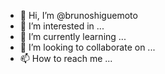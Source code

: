 - 👋 Hi, I’m @brunoshiguemoto
- 👀 I’m interested in ...
- 🌱 I’m currently learning ...
- 💞️ I’m looking to collaborate on ...
- 📫 How to reach me ...

<!---
brunoshiguemoto/brunoshiguemoto is a ✨ special ✨ repository because its `README.md` (this file) appears on your GitHub profile.
You can click the Preview link to take a look at your changes.
--->
